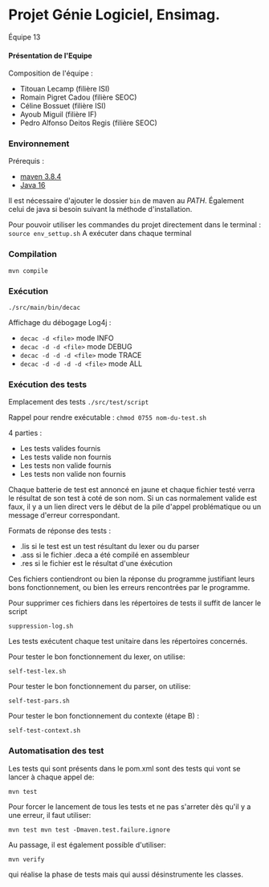
# Projet Génie Logiciel, Ensimag.
Équipe 13

#### Présentation de l'Equipe
Composition de l'équipe :
  - Titouan Lecamp (filière ISI)
  - Romain Pigret Cadou (filière SEOC)
  - Céline Bossuet (filière ISI)
  - Ayoub Miguil (filière IF) 
  - Pedro Alfonso Deitos Regis (filière SEOC) 


### Environnement

Prérequis :
- [maven 3.8.4](https://maven.apache.org/download.cgi)
- [Java 16](https://openjdk.java.net/install/)

Il est nécessaire d'ajouter le dossier `bin` de maven au *PATH*.
Également celui de java si besoin suivant la méthode d'installation.

Pour pouvoir utiliser les commandes du projet directement dans le terminal :
``
source env_settup.sh
``
A exécuter dans chaque terminal


### Compilation 

``
mvn compile
``


### Exécution
``
./src/main/bin/decac
``

Affichage du débogage Log4j :
- `decac -d <file>` mode INFO
- `decac -d -d <file>` mode DEBUG
- `decac -d -d -d <file>` mode TRACE
- `decac -d -d -d -d <file>` mode ALL




### Exécution des tests

Emplacement des tests `./src/test/script`

Rappel pour rendre exécutable :
``
chmod 0755 nom-du-test.sh
``

4 parties :
- Les tests valides fournis
- Les tests valide non fournis
- Les tests non valide fournis
- Les tests non valide non fournis

Chaque batterie de test est annoncé en jaune et chaque fichier testé verra le résultat de son test à coté de son nom. Si un cas normalement valide est faux, il y a un lien direct vers le début de la pile d'appel problématique ou un message d'erreur correspondant. 


  

Formats de réponse des tests : 
- .lis si le test est un test résultant du lexer ou du parser
- .ass si le fichier .deca a été compilé en assembleur
- .res si le fichier est le résultat d'une éxécution

Ces fichiers contiendront ou bien la réponse du programme justifiant leurs bons fonctionnement, ou bien les erreurs rencontrées par le programme.

Pour supprimer ces fichiers dans les répertoires de tests il suffit de lancer le script

``
suppression-log.sh
``

Les tests exécutent chaque test unitaire dans les répertoires concernés.

Pour tester le bon fonctionnement du lexer, on utilise:

``
self-test-lex.sh
``

Pour tester le bon fonctionnement du parser, on utilise:

``
self-test-pars.sh
``

Pour tester le bon fonctionnement du contexte (étape B) :

``
self-test-context.sh
``

### Automatisation des test

Les tests qui sont présents dans le pom.xml sont des tests qui vont se lancer à chaque appel de:

``
mvn test
``

Pour forcer le lancement de tous les tests et ne pas s'arreter dès qu'il y a une erreur, 
il faut utiliser:

``
mvn test mvn test -Dmaven.test.failure.ignore
``

Au passage, il est également possible d'utiliser:

``
mvn verify
``

qui réalise la phase de tests mais qui aussi désinstrumente les classes.



